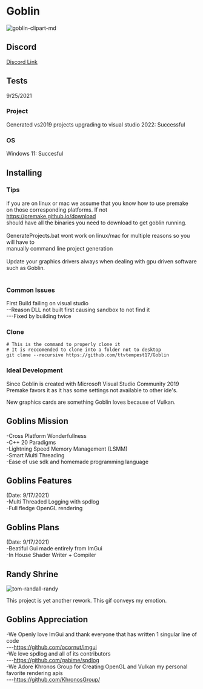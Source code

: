# Goblin
![goblin-clipart-md](https://user-images.githubusercontent.com/53288338/133801956-459c5c70-b1be-4075-ba91-1aeb22c22d50.png)

## Discord
[Discord Link](https://disboard.org/server/725166731655643136)
## Tests
9/25/2021 </br>

### Project
Generated vs2019 projects upgrading to visual studio 2022: Successful </br>

### OS
Windows 11: Succesful </br>

## Installing 
### Tips
if you are on linux or mac we assume that you know how to use premake </br>
on those corresponding platforms. If not https://premake.github.io/download </br>
should have all the binaries you need to download to get goblin running. </br>
</br>
GenerateProjects.bat wont work on linux/mac for multiple reasons so you will have to </br>
manually command line project generation </br>
</br>
Update your graphics drivers always when dealing with gpu driven software such as Goblin. </br>
</br>
### Common Issues
First Build failing on visual studio </br>
--Reason DLL not built first causing sandbox to not find it </br>
---Fixed by building twice </br>

### Clone </br>
```
# This is the command to properly clone it
# It is reccomended to clone into a folder not to desktop
git clone --recursive https://github.com/ttvtempest17/Goblin
```

### Ideal Development
Since Goblin is created with Microsoft Visual Studio Community 2019 </br>
Premake favors it as it has some settings not available to other ide's. </br>

New graphics cards are something Goblin loves because of Vulkan. </br>


## Goblins Mission
-Cross Platform Wonderfullness </br>
-C++ 20 Paradigms </br>
-Lightning Speed Memory Management (LSMM) </br>
-Smart Multi Threading </br>
-Ease of use sdk and homemade programming language </br>
 
 ## Goblins Features
(Date: 9/17/2021) </br>
-Multi Threaded Logging with spdlog </br>
-Full fledge OpenGL rendering </br>

## Goblins Plans
(Date: 9/17/2021) </br>
-Beatiful Gui made entirely from ImGui </br>
-In House Shader Writer + Compiler </br>

## Randy Shrine
![tom-randall-randy](https://user-images.githubusercontent.com/53288338/134463386-d5ecb723-45b5-47cd-9324-107449b816a5.gif)

This project is yet another rework. This gif conveys my emotion. </br>

## Goblins Appreciation 
-We Openly love ImGui and thank everyone that has written 1 singular line of code </br>
---https://github.com/ocornut/imgui </br>
-We love spdlog and all of its contributors </br>
---https://github.com/gabime/spdlog </br>
-We Adore Khronos Group for Creating OpenGL and Vulkan my personal favorite rendering apis </br>
---https://github.com/KhronosGroup/ </br>

